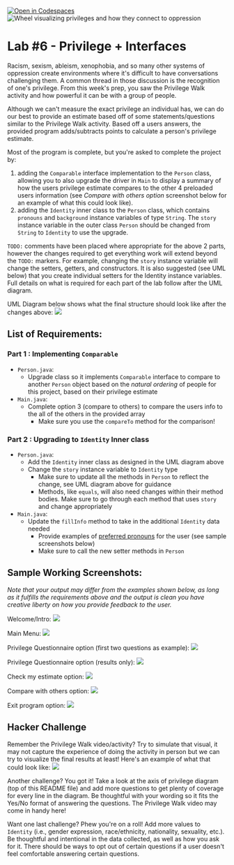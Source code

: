[![Open in Codespaces](https://classroom.github.com/assets/launch-codespace-2972f46106e565e64193e422d61a12cf1da4916b45550586e14ef0a7c637dd04.svg)](https://classroom.github.com/open-in-codespaces?assignment_repo_id=16407503)
![Wheel visualizing privileges and how they connect to oppression](https://i.imgur.com/tBIvDCI.png)

# **Lab #6 - Privilege + Interfaces**
Racism, sexism, ableism, xenophobia, and so many other systems of oppression create environments where it's difficult to have conversations challenging them. A common thread in those discussion is the recognition of one's privilege. From this week's prep, you saw the Privilege Walk activity and how powerful it can be with a group of people.

Although we can't measure the exact privilege an individual has, we can do our best to provide an estimate based off of some statements/questions similar to the Privilege Walk activity. Based off a users answers, the provided program adds/subtracts points to calculate a person's privilege estimate.

Most of the program is complete, but you're asked to complete the project by:

1. adding the `Comparable` interface implementation to the `Person` class, allowing you to also upgrade the driver in `Main` to display a summary of how the users privilege estimate compares to the other 4 preloaded users information (see *Compare with others option* screenshot below for an example of what this could look like).
2. adding the `Identity` inner class to the `Person` class, which contains `pronouns` and `background` instance variables of type `String`. The `story` instance variable in the outer class `Person` should be changed from `String` to `Identity` to use the upgrade.

`TODO:` comments have been placed where appropriate for the above 2 parts, however the changes required to get everything work will extend beyond the `TODO:` markers. For example, changing the `story` instance variable will change the setters, getters, and constructors. It is also suggested (see UML below) that you create individual setters for the Identity instance variables. Full details on what is required for each part of the lab follow after the UML diagram.

UML Diagram below shows what the final structure should look like after the changes above:
![](https://imgur.com/ZGF4yb5.png)

## **List of Requirements:**
### Part 1 : Implementing `Comparable`
- `Person.java`:
  - Upgrade class so it implements `Comparable` interface to compare to another `Person` object based on the *natural ordering* of people for this project, based on their privilege estimate
- `Main.java`:
  - Complete option 3 (compare to others) to compare the users info to the all of the others in the provided array
    - Make sure you use the `compareTo` method for the comparison!

### Part 2 : Upgrading to `Identity` Inner class
- `Person.java`:
  - Add the `Identity` inner class as designed in the UML diagram above
  - Change the `story` instance variable to `Identity` type
    - Make sure to update all the methods in `Person` to reflect the change, see UML diagram above for guidance
	- Methods, like `equals`, will also need changes within their method bodies. Make sure to go through each method that uses `story` and change appropriately
- `Main.java`:
  - Update the `fillInfo` method to take in the additional `Identity` data needed
	- Provide examples of [preferred pronouns](https://miracosta.edu/student-services/student-equity/lgbtqia/_docs/GenderPronounsMCCBrandedBW.pdf) for the user (see sample screenshots below)
	- Make sure to call the new setter methods in `Person`


## **Sample Working Screenshots:**
*Note that your output may differ from the examples shown below, as long as it fulfills the requirements above and the output is clean you have creative liberty on how you provide feedback to the user.*

Welcome/Intro:
![](https://imgur.com/CwVl45e.png)

Main Menu:
![](https://imgur.com/W0g0C5s.png)

Privilege Questionnaire option (first two questions as example):
![](https://imgur.com/TmG40Cp.png)

Privilege Questionnaire option (results only):
![](https://i.imgur.com/cEwbPxq.png)

Check my estimate option:
![](https://imgur.com/tapgyKi.png)

Compare with others option:
![](https://imgur.com/Hvw9ynW.png)

Exit program option:
![](https://imgur.com/gUEztBE.png)



## **Hacker Challenge**
Remember the Privilege Walk video/activity? Try to simulate that visual, it may not capture the experience of doing the activity in person but we can try to visualize the final results at least! Here's an example of what that could look like:
![](https://imgur.com/WLSUgYh.png)

Another challenge? You got it! Take a look at the axis of privilege diagram (top of this README file) and add more questions to get plenty of coverage for every line in the diagram. Be thoughtful with your wording so it fits the Yes/No format of answering the questions. The Privilege Walk video may come in handy here! 

Want one last challenge? Phew you're on a roll! Add more values to `Identity` (i.e., gender expression, race/ethnicity, nationality, sexuality, etc.). Be thoughtful and intentional in the data collected, as well as how you ask for it. There should be ways to opt out of certain questions if a user doesn't feel comfortable answering certain questions.